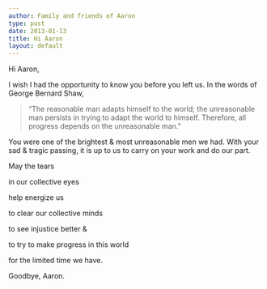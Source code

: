 ```yaml
---
author: Family and friends of Aaron
type: post
date: 2013-01-13
title: Hi Aaron
layout: default
---
```

Hi Aaron,

I wish I had the opportunity to know you before you left us. In the words of George Bernard Shaw,

> “The reasonable man adapts himself to the world; the unreasonable man persists in trying to adapt the world to himself. Therefore, all progress depends on the unreasonable man.”

You were one of the brightest & most unreasonable men we had. With your sad & tragic passing, it is up to us to carry on your work and do our part.

May the tears

in our collective eyes

help energize us

to clear our collective minds

to see injustice better &

to try to make progress in this world

for the limited time we have.

Goodbye, Aaron.
